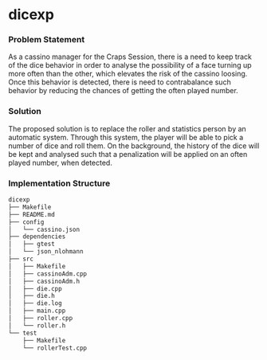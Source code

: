 # dicexp

### Problem Statement
As a cassino manager for the Craps Session, there is a need to keep track of the dice behavior in order to analyse the possibility of a face turning up more often than the other, which elevates the risk of the cassino loosing. Once this behavior is detected, there is need to contrabalance such behavior by reducing the chances of getting the often played number.

### Solution
The proposed solution is to replace the roller and statistics person by an automatic system. Through this system, the player will be able to pick a number of dice and roll them. On the background, the history of the dice will be kept and analysed such that a penalization will be applied on an often played number, when detected.

### Implementation Structure
```bash
dicexp
├── Makefile
├── README.md
├── config
│   └── cassino.json
├── dependencies
│   ├── gtest
│   └── json_nlohmann
├── src
│   ├── Makefile
│   ├── cassinoAdm.cpp
│   ├── cassinoAdm.h
│   ├── die.cpp
│   ├── die.h
│   ├── die.log
│   ├── main.cpp
│   ├── roller.cpp
│   └── roller.h
└── test
    ├── Makefile
    └── rollerTest.cpp
```
